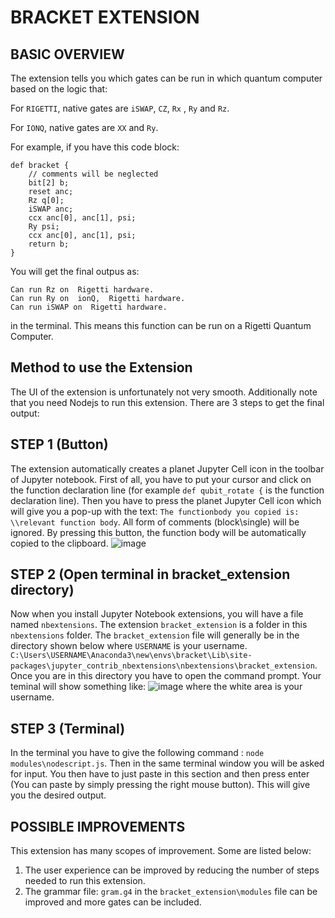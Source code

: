 BRACKET EXTENSION
=================================
BASIC OVERVIEW
-----------------------------------
The extension tells you which gates can be run in which quantum computer based on the logic that: 

For `RIGETTI`, native gates are `iSWAP`, `CZ`, `Rx` , `Ry` and `Rz`.

For `IONQ`, native gates are `XX` and `Ry`.

For example, if you have this code block:
```
def bracket {
    // comments will be neglected
    bit[2] b;  
    reset anc;  
    Rz q[0];    
    iSWAP anc;
    ccx anc[0], anc[1], psi;
    Ry psi;  
    ccx anc[0], anc[1], psi;       
    return b;  
}
```

You will get the final outpus as:
```
Can run Rz on  Rigetti hardware.
Can run Ry on  ionQ,  Rigetti hardware.
Can run iSWAP on  Rigetti hardware.
```
in the terminal. This means this function can be run on a Rigetti Quantum Computer.



Method to use the Extension
-----------------------------------

The UI of the extension is unfortunately not very smooth. Additionally note that you need Nodejs to run this extension. There are 3 steps to get the final output:

STEP 1 (Button)
-----------------------------------
The extension automatically creates a planet Jupyter Cell icon in the toolbar of Jupyter notebook. First of all, you have to put your cursor and click on the function declaration line (for example `def qubit_rotate {` is the function declaration line). Then you have to press the  planet Jupyter Cell icon which will give you a pop-up with the text: `The functionbody you copied is: \\relevant function body`. All form of comments (block\single) will be ignored. By pressing this button, the function body will be automatically copied to the clipboard. 
![image](https://user-images.githubusercontent.com/59942853/122107160-c79d1780-cde8-11eb-824e-6de7d52fe678.png)


STEP 2 (Open terminal in bracket_extension directory)
-----------------------------------
Now when you install Jupyter Notebook extensions, you will have a file named `nbextensions`. The extension `bracket_extension` is a folder in this `nbextensions` folder. The `bracket_extension` file will generally be in the directory shown below where `USERNAME` is your username.
`C:\Users\USERNAME\Anaconda3\new\envs\bracket\Lib\site-packages\jupyter_contrib_nbextensions\nbextensions\bracket_extension`.
Once you are in this directory you have to open the command prompt. Your teminal will show something like:
![image](https://user-images.githubusercontent.com/59942853/122107504-2367a080-cde9-11eb-8a67-72fac40a8e60.png)
where the white area is your username.

STEP 3 (Terminal)
-----------------------------------
In the terminal you have to give the following command : `node modules\nodescript.js`. Then in the same terminal window you will be asked for input. You then have to just paste in this section and then press enter (You can paste by simply pressing the right mouse button). This will give you the desired output.



POSSIBLE IMPROVEMENTS
-----------------------------------
This extension has many scopes of improvement. Some are listed below:

1. The user experience can be improved by reducing the number of steps needed to run this extension. 
2. The grammar file: `gram.g4` in the `bracket_extension\modules` file can be improved and more gates can be included.




